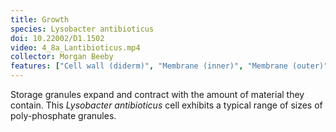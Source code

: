 ```yaml
---
title: Growth
species: Lysobacter antibioticus 
doi: 10.22002/D1.1502
video: 4_8a_Lantibioticus.mp4
collector: Morgan Beeby
features: ["Cell wall (diderm)", "Membrane (inner)", "Membrane (outer)", "Ribosomes", "Storage granules"]
---
```


Storage granules expand and contract with the amount of material they contain. This *Lysobacter antibioticus* cell exhibits a typical range of sizes of poly-phosphate granules.

